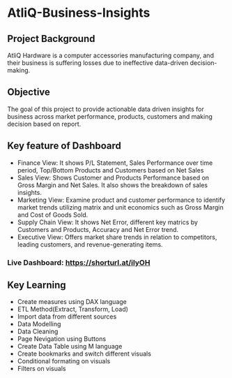 # AtliQ-Business-Insights

## Project Background
AtliQ Hardware is a computer accessories manufacturing company, and their business is suffering losses due to ineffective data-driven decision-making.

## Objective
The goal of this project to provide actionable data driven insights for business across market performance, products, customers and making decision based on report.

## Key feature of Dashboard
- Finance View: It shows P/L Statement, Sales Performance over time period, Top/Bottom Products and Customers based on Net Sales
- Sales View: Shows Customer and Products Performance based on Gross Margin and Net Sales. It also shows the breakdown of sales insights.
- Marketing View: Examine product and customer performance to identify market trends utilizing matrix and unit economics such as Gross Margin and Cost of Goods Sold.
- Supply Chain View: It shows Net Error, different key matrics by Customers and Products, Accuracy and Net Error trend.
- Executive View: Offers market share trends in relation to competitors, leading customers, and revenue-generating items.

### Live Dashboard: https://shorturl.at/ilyOH

## Key Learning
- Create measures using DAX language
- ETL Method(Extract, Transform, Load)
- Import data from different sources
- Data Modelling
- Data Cleaning
- Page Nevigation using Buttons
- Create Data Table using M language
- Create bookmarks and switch different visuals
- Conditional formating on visuals
- Filters on visuals
